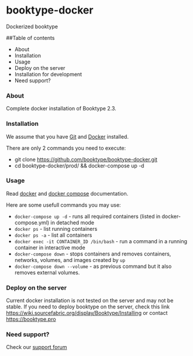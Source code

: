 # booktype-docker
Dockerized booktype

##Table of contents
- About
- Installation
- Usage
- Deploy on the server
- Installation for development
- Need support?


### About ###
Complete docker installation of Booktype 2.3.


### Installation ###
We assume that you have [Git](https://git-scm.com/book/en/v2/Getting-Started-Installing-Git) 
and [Docker](https://docs.docker.com/engine/installation/) installed.

There are only 2 commands you need to execute:
 - git clone https://github.com/booktype/booktype-docker.git
 - cd booktype-docker/prod/ && docker-compose up -d
 
 
### Usage ###

Read [docker](https://docs.docker.com/) and [docker compose](https://docs.docker.com/compose/) documentation.

Here are some usefull commands you may use:

- `docker-compose up -d` - runs all required containers (listed in docker-compose.yml) in detached mode
- `docker ps` - list running containers
- `docker ps -a` - list all containers
- `docker exec -it CONTAINER_ID /bin/bash` - run a command in a running container in interactive mode
- `docker-compose down` - stops containers and removes containers, networks, volumes, and images created by `up`
- `docker-compose down --volume` - as previous command but it also removes external volumes.


### Deploy on the server ###
Current docker installation is not tested on the server and may not be stable. 
If you need to deploy booktype on the server, 
check this link https://wiki.sourcefabric.org/display/Booktype/Installing or contact https://booktype.pro

### Need support? ###
Check our [support forum](https://forum.sourcefabric.org/categories/booktype-support)